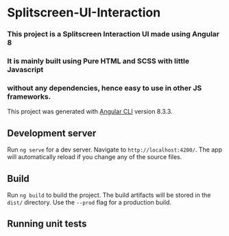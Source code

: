 # Splitscreen-UI-Interaction
### This project is a Splitscreen Interaction UI made using Angular 8

### It is mainly built using Pure HTML and SCSS with little Javascript 
### without any dependencies, hence easy to use in other JS frameworks.

This project was generated with [Angular CLI](https://github.com/angular/angular-cli) version 8.3.3.

## Development server

Run `ng serve` for a dev server. Navigate to `http://localhost:4200/`. The app will automatically reload if you change any of the source files.

## Build

Run `ng build` to build the project. The build artifacts will be stored in the `dist/` directory. Use the `--prod` flag for a production build.

## Running unit tests